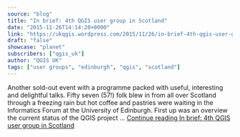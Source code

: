 ```yaml
---
source: "blog"
title: "In brief: 4th QGIS user group in Scotland"
date: "2015-11-26T14:14:20+0000"
link: "https://ukqgis.wordpress.com/2015/11/26/in-brief-4th-qgis-user-group-in-scotland/"
draft: "false"
showcase: "planet"
subscribers: ["qgis_uk"]
author: "QGIS UK"
tags: ["user groups", "edinburgh", "qgis", "scotland"]
---
```


Another sold-out event with a programme packed with useful, interesting and delightful talks. Fifty seven (57!) folk blew in from all over Scotland through a freezing rain but hot coffee and pastries were waiting in the Informatics Forum at the University of Edinburgh. First up was an overview the current status of the QGIS project &#8230; <a class="more-link" href="https://ukqgis.wordpress.com/2015/11/26/in-brief-4th-qgis-user-group-in-scotland/">Continue reading <span class="screen-reader-text">In brief: 4th QGIS user group in&#160;Scotland</span></a>
